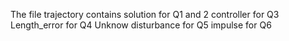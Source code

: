 The file trajectory contains solution for Q1 and 2
controller for Q3
Length_error for Q4
Unknow disturbance for Q5
impulse for Q6
